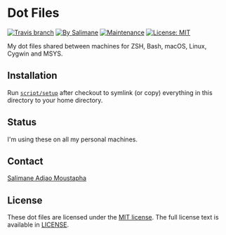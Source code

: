 Dot Files
=========

[![Travis branch](https://img.shields.io/travis/salimane/dotfiles/master.svg)](https://travis-ci.org/salimane/dotfiles) [![By Salimane](https://img.shields.io/badge/by-salimane-28bbbb.svg)](https://salimane.com/) [![Maintenance](https://img.shields.io/maintenance/yes/2017.svg)](https://github.com/salimane/dotfiles/commits/master) [![License: MIT](https://img.shields.io/badge/License-MIT-yellow.svg)](https://opensource.org/licenses/MIT)

My dot files shared between machines for ZSH, Bash, macOS, Linux, Cygwin and MSYS.

Installation
------------

Run [`script/setup`](https://github.com/salimane/dotfiles/blob/master/script/setup) after checkout to symlink (or copy) everything in this directory to your home directory.

Status
------

I'm using these on all my personal machines.

Contact
-------

[Salimane Adjao Moustapha](https://salimane.com)

License
-------

These dot files are licensed under the [MIT license](https://en.wikipedia.org/wiki/MIT_License). The full license text is available in [LICENSE](https://github.com/salimane/dotfiles/blob/master/LICENSE).
